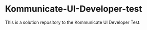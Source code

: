 # Kommunicate-UI-Developer-test

This is a solution repository to the Kommunicate UI Developer Test.
